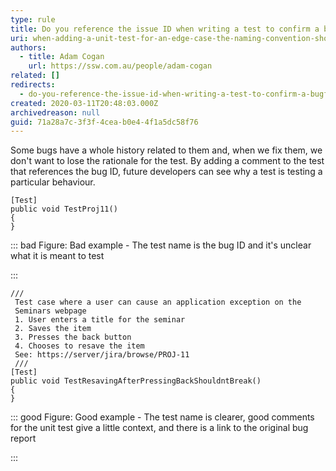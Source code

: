 ```yaml
---
type: rule
title: Do you reference the issue ID when writing a test to confirm a bugfix?
uri: when-adding-a-unit-test-for-an-edge-case-the-naming-convention-should-be-the-issue-id
authors:
  - title: Adam Cogan
    url: https://ssw.com.au/people/adam-cogan
related: []
redirects:
  - do-you-reference-the-issue-id-when-writing-a-test-to-confirm-a-bugfix
created: 2020-03-11T20:48:03.000Z
archivedreason: null
guid: 71a28a7c-3f3f-4cea-b0e4-4f1a5dc58f76
---
```


Some bugs have a whole history related to them and, when we fix them, we don't want to lose the rationale for the test. By adding a comment to the test that references the bug ID, future developers can see why a test is testing a particular behaviour.

<!--endintro-->



```
[Test]
public void TestProj11()
{
}
```




::: bad
Figure: Bad example - The test name is the bug ID and it's unclear what it is meant to test

:::



```
///
 Test case where a user can cause an application exception on the
 Seminars webpage
 1. User enters a title for the seminar
 2. Saves the item
 3. Presses the back button
 4. Chooses to resave the item
 See: https://server/jira/browse/PROJ-11
 ///
[Test]
public void TestResavingAfterPressingBackShouldntBreak()
{
}
```




::: good
Figure: Good example - The test name is clearer, good comments for the unit test give a little context, and there is a link to the original bug report

:::
